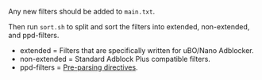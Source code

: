 Any new filters should be added to `main.txt`.

Then run `sort.sh` to split and sort the filters into extended, non-extended, and ppd-filters.

* extended = Filters that are specifically written for uBO/Nano Adblocker.
* non-extended = Standard Adblock Plus compatible filters.
* ppd-filters = [Pre-parsing directives](https://github.com/gorhill/uBlock/wiki/Static-filter-syntax#pre-parsing-directives).
